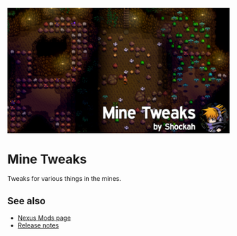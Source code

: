 ![Banner](../Banner.png)

# Mine Tweaks
Tweaks for various things in the mines.

## See also
* [Nexus Mods page](https://www.nexusmods.com/stardewvalley/mods/16859)
* [Release notes](release-notes.md)